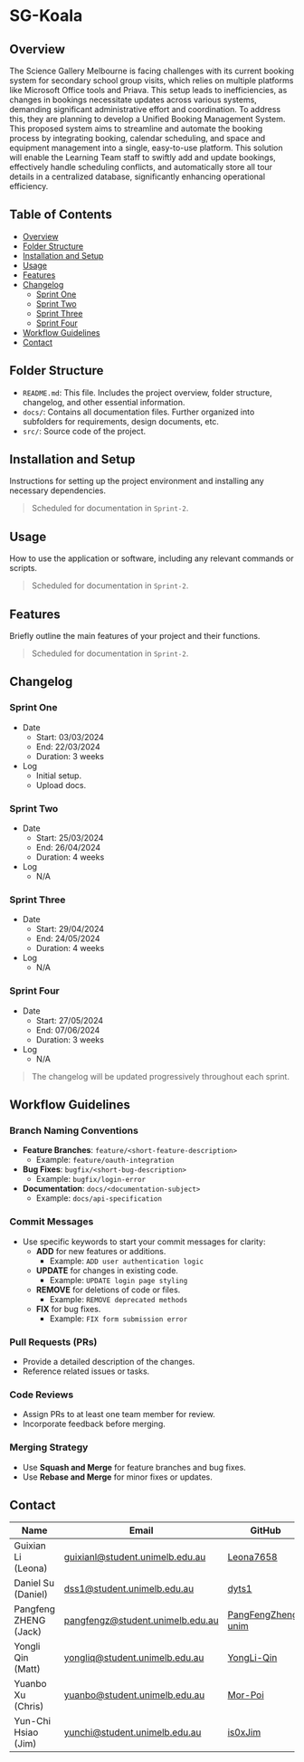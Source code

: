 # SG-Koala
## Overview
The Science Gallery Melbourne is facing challenges with its current booking system for secondary school group visits, which relies on multiple platforms like Microsoft Office tools and Priava. This setup leads to inefficiencies, as changes in bookings necessitate updates across various systems, demanding significant administrative effort and coordination. To address this, they are planning to develop a Unified Booking Management System. This proposed system aims to streamline and automate the booking process by integrating booking, calendar scheduling, and space and equipment management into a single, easy-to-use platform. This solution will enable the Learning Team staff to swiftly add and update bookings, effectively handle scheduling conflicts, and automatically store all tour details in a centralized database, significantly enhancing operational efficiency.

## Table of Contents
- [Overview](#overview)
- [Folder Structure](#folder-structure)
- [Installation and Setup](#installation-and-setup)
- [Usage](#usage)
- [Features](#features)
- [Changelog](#changelog)
  - [Sprint One](#sprint-one)
  - [Sprint Two](#sprint-two)
  - [Sprint Three](#sprint-three)
  - [Sprint Four](#sprint-four)
- [Workflow Guidelines](#workflow-guidelines) 
- [Contact](#contact)

## Folder Structure
- `README.md`: This file. Includes the project overview, folder structure, changelog, and other essential information.
- `docs/`: Contains all documentation files. Further organized into subfolders for requirements, design documents, etc.
- `src/`: Source code of the project.

## Installation and Setup
Instructions for setting up the project environment and installing any necessary dependencies.
> Scheduled for documentation in `Sprint-2`.

## Usage
How to use the application or software, including any relevant commands or scripts.
> Scheduled for documentation in `Sprint-2`.

## Features
Briefly outline the main features of your project and their functions.
> Scheduled for documentation in `Sprint-2`.

## Changelog
  ### Sprint One
  - Date
    - Start: 03/03/2024
    - End: 22/03/2024
    - Duration: 3 weeks
  - Log
    - Initial setup.
    - Upload docs.
  ### Sprint Two
  - Date
    - Start: 25/03/2024
    - End: 26/04/2024
    - Duration: 4 weeks
  - Log
    - N/A   
  ### Sprint Three
  - Date
    - Start: 29/04/2024
    - End: 24/05/2024
    - Duration: 4 weeks
  - Log
    - N/A
  ### Sprint Four
  - Date
    - Start: 27/05/2024
    - End: 07/06/2024
    - Duration: 3 weeks
  - Log
    - N/A   
    
> The changelog will be updated progressively throughout each sprint.

## Workflow Guidelines

### Branch Naming Conventions
- **Feature Branches**: `feature/<short-feature-description>`
  - Example: `feature/oauth-integration`
- **Bug Fixes**: `bugfix/<short-bug-description>`
  - Example: `bugfix/login-error`
- **Documentation**: `docs/<documentation-subject>`
  - Example: `docs/api-specification`

### Commit Messages
- Use specific keywords to start your commit messages for clarity:
  - **ADD** for new features or additions.
    - Example: `ADD user authentication logic`
  - **UPDATE** for changes in existing code.
    - Example: `UPDATE login page styling`
  - **REMOVE** for deletions of code or files.
    - Example: `REMOVE deprecated methods`
  - **FIX** for bug fixes.
    - Example: `FIX form submission error`

### Pull Requests (PRs)
- Provide a detailed description of the changes.
- Reference related issues or tasks.

### Code Reviews
- Assign PRs to at least one team member for review.
- Incorporate feedback before merging.

### Merging Strategy
- Use **Squash and Merge** for feature branches and bug fixes.
- Use **Rebase and Merge** for minor fixes or updates.

## Contact
| Name                | Email                                  | GitHub                               |
|---------------------|----------------------------------------|--------------------------------------|
| Guixian Li (Leona)  | [guixianl@student.unimelb.edu.au](mailto:guixianl@student.unimelb.edu.au) | [Leona7658](https://github.com/Leona7658) |
| Daniel Su (Daniel)  | [dss1@student.unimelb.edu.au](mailto:dss1@student.unimelb.edu.au)         | [dyts1](https://github.com/dyts1) |
| Pangfeng ZHENG (Jack)| [pangfengz@student.unimelb.edu.au](mailto:pangfengz@student.unimelb.edu.au)| [PangFengZheng-unim](https://github.com/PangFengZheng-unim) |
| Yongli Qin (Matt)   | [yongliq@student.unimelb.edu.au](mailto:yongliq@student.unimelb.edu.au)    | [YongLi-Qin](https://github.com/YongLi-Qin) |
| Yuanbo Xu (Chris)   | [yuanbo@student.unimelb.edu.au](mailto:yuanbo@student.unimelb.edu.au)     | [Mor-Poi](https://github.com/Mor-Poi) |
| Yun-Chi Hsiao (Jim) | [yunchi@student.unimelb.edu.au](mailto:yunchi@student.unimelb.edu.au)     | [is0xJim](https://github.com/is0xjh25) |
